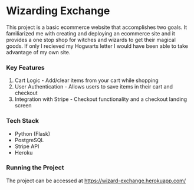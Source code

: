 # Wizarding Exchange
This project is a basic ecommerce website that accomplishes two goals. It familiarized me with creating and deploying
an ecommerce site and it provides a one stop shop for witches and wizards to get their magical goods. If only 
I recieved my Hogwarts letter I would have been able to take advantage of my own site.

### Key Features
1. Cart Logic - Add/clear items from your cart while shopping
2. User Authentication - Allows users to save items in their cart and checkout
3. Integration with Stripe - Checkout functionality and a checkout landing screen

### Tech Stack
- Python (Flask)
- PostgreSQL
- Stripe API
- Heroku

### Running the Project
The project can be accessed at https://wizard-exchange.herokuapp.com/
